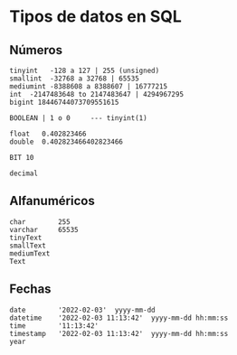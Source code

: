# Tipos de datos en SQL

## Números

    tinyint   -128 a 127 | 255 (unsigned)  
    smallint  -32768 a 32768 | 65535  
    mediumint -8388608 a 8388607 | 16777215  
    int  -2147483648 to 2147483647 | 4294967295  
    bigint 18446744073709551615  

    BOOLEAN | 1 o 0     --- tinyint(1)  
    
    float   0.402823466  
    double  0.402823466402823466  
    
    BIT 10  

    decimal  

## Alfanuméricos

    char        255  
    varchar     65535  
    tinyText  
    smallText  
    mediumText  
    Text  

## Fechas  

    date        '2022-02-03'  yyyy-mm-dd    
    datetime    '2022-02-03 11:13:42'  yyyy-mm-dd hh:mm:ss
    time        '11:13:42'
    timestamp   '2022-02-03 11:13:42'  yyyy-mm-dd hh:mm:ss  
    year    
